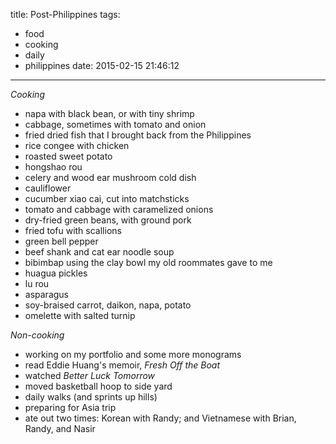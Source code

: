 title: Post-Philippines
tags: 
  - food
  - cooking
  - daily
  - philippines
date: 2015-02-15 21:46:12
---

*Cooking*

- napa with black bean, or with tiny shrimp
- cabbage, sometimes with tomato and onion
- fried dried fish that I brought back from the Philippines
- rice congee with chicken
- roasted sweet potato
- hongshao rou
- celery and wood ear mushroom cold dish
- cauliflower
- cucumber xiao cai, cut into matchsticks
- tomato and cabbage with caramelized onions
- dry-fried green beans, with ground pork
- fried tofu with scallions
- green bell pepper
- beef shank and cat ear noodle soup
- bibimbap using the clay bowl my old roommates gave to me
- huagua pickles
- lu rou
- asparagus
- soy-braised carrot, daikon, napa, potato
- omelette with salted turnip

*Non-cooking*

- working on my portfolio and some more monograms
- read Eddie Huang's memoir, *Fresh Off the Boat*
- watched *Better Luck Tomorrow*
- moved basketball hoop to side yard
- daily walks (and sprints up hills)
- preparing for Asia trip
- ate out two times: Korean with Randy; and Vietnamese with Brian, Randy, and Nasir
